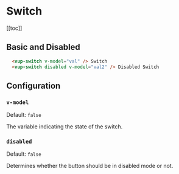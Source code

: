 # Switch

[[toc]]

## Basic and Disabled

<ex-switch></ex-switch>
```html
  <vup-switch v-model="val" /> Switch
  <vup-switch disabled v-model="val2" /> Disabled Switch
```

## Configuration

### `v-model`
Default: `false`

The variable indicating the state of the switch.

### `disabled`
Default: `false`

Determines whether the button should be in disabled mode or not.
